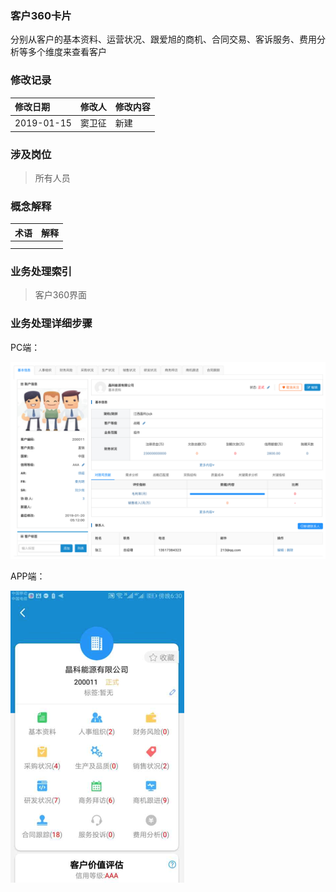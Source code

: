 ### 客户360卡片

分别从客户的基本资料、运营状况、跟爱旭的商机、合同交易、客诉服务、费用分析等多个维度来查看客户

### 修改记录

| 修改日期 | 修改人 | 修改内容 |
| :--- | :--- | :--- |
| 2019-01-15 | 窦卫征 | 新建 |

### 涉及岗位

> 所有人员

### 概念解释

| 术语 | 解释 |
| :--- | :--- |
|  |  |
|  |  |

### 业务处理索引

> 客户360界面

### 业务处理详细步骤

PC端：

![](/assets/pc360overview1831.png)

APP端：

![](/assets/app360overview1832.png)

